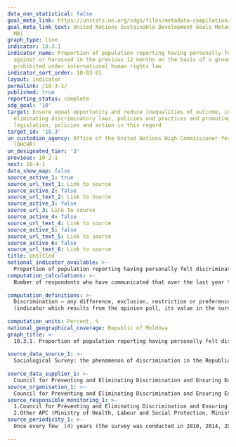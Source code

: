 ```yaml
---
data_non_statistical: false
goal_meta_link: https://unstats.un.org/sdgs/files/metadata-compilation/Metadata-Goal-10.pdf
goal_meta_link_text: United Nations Sustainable Development Goals Metadata (PDF 4.0
  MB)
graph_type: line
indicator: 10.3.1
indicator_name: Proportion of population reporting having personally felt discriminated
  against or harassed in the previous 12 months on the basis of a ground of discrimination
  prohibited under international human rights law
indicator_sort_order: 10-03-01
layout: indicator
permalink: /10-3-1/
published: true
reporting_status: complete
sdg_goal: '10'
target: Ensure equal opportunity and reduce inequalities of outcome, including by
  eliminating discriminatory laws, policies and practices and promoting appropriate
  legislation, policies and action in this regard
target_id: '10.3'
un_custodian_agency: Office of the United Nations High Commissioner for Human Rights
  (OHCHR)
un_designated_tier: '3'
previous: 10-2-1
next: 10-4-1
data_show_map: false
source_active_1: true
source_url_text_1: Link to source
source_active_2: false
source_url_text_2: Link to Source
source_active_3: false
source_url_3: Link to source
source_active_4: false
source_url_text_4: Link to source
source_active_5: false
source_url_text_5: Link to source
source_active_6: false
source_url_text_6: Link to source
title: Untitled
national_indicator_available: >-
  Proportion of population reporting having personally felt discriminated against or harassed in the previous 12 months on the basis of a ground of discrimination prohibited under international human rights law
computation_calculations: >-
  Number of respondents who have communicated that over the last year they have felt that they were treated differently/discriminated or harassed based on a ground prohibited by the international law on human rights, out of the total number of respondents participating in the survey *100<br> 
  
computation_definitions: >-
  Discrimination – any difference, exclusion, restriction or preference in rights or freedoms of a person or a group of persons, as well as supporting a discriminatory behaviour based on real criteria, stipulated on the present law or based on alleged criteria; Harassment – any unwished behaviour which leads to creating an intimidating, hostile, degrading, humiliating or offending environment, having as a purpose or effect injured dignity of a person based on the criteria stipulated in the Law on Ensuring Equality No. 121 dated 25.05.2012.<br> 
  (indicator which results from the opinion poll, its value in the surveys 2010 = 24%, 2014 = 19.5% , 2018 - 26%) <br> 
  
computation_units: Percent, %
national_geographical_coverage: Republic of Moldova
graph_title: >-
  10.3.1. Proportion of population reporting having personally felt discriminated against or harassed in the previous 12 months on the basis of a ground of discrimination prohibited under international human rights law  <br> 
  
source_data_source_1: >-
  Sociological Survey: the phenomenon of discrimination in the Republic of Moldova (Concept discussed with the Council for Preventing and Eliminating Discrimination and Ensuring Equality (CPEDAE)<br> 
  
source_data_supplier_1: >-
  Council for Preventing and Eliminating Discrimination and Ensuring Equality
source_organisation_1: >-
  Council for Preventing and Eliminating Discrimination and Ensuring Equality
source_responsible_monitoring_1: >-
  1.Council for Preventing and Eliminating Discrimination and Ensuring Equality<br> 
  2.Other APC (Ministry of Health, Labour and Social Protection, Ministry of Internal Affairs, Ministry of Justice)
source_periodicity_1: >-
  Once every few  (4) years (the survey was conducted in 2010, 2014, 2018)<br> 
  
---
```

